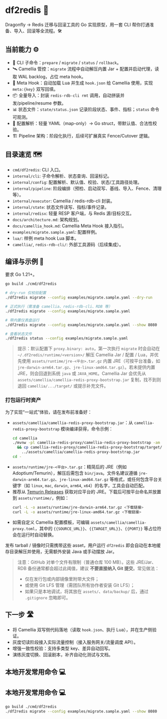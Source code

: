 # df2redis 🚀

Dragonfly → Redis 迁移与回滚工具的 Go 实现原型，用一套 CLI 帮你打通准备、导入、回滚等全流程。🛠️

## 当前能力 ⚙️
- 🧭 CLI 子命令：`prepare` / `migrate` / `status` / `rollback`。
- 🛰️ Camellia 管控：`migrate` 流程中自动解压内置 Jar + 配置并启动代理，读取 WAL backlog，占位 meta hook。
- 🧩 Meta Hook：自动加载 Lua 并生成 `hook.json` 给 Camellia 使用，实现 `meta:{key}` 双写回填。
- 📦 全量导入：封装 `redis-rdb-cli rmt` 调用，自动拼装并发/pipeline/resume 参数。
- 📊 状态文件：`state/status.json` 记录阶段状态、事件、指标；`status` 命令可观测。
- 🧰 配置解析：轻量 YAML（map-only）→ Go struct，带默认值、合法性校验。
- 🏗️ Pipeline 架构：阶段化执行，后续可扩展真实 Fence/Cutover 逻辑。

## 目录速览 🗺️

- `cmd/df2redis`: CLI 入口。
- `internal/cli`: 子命令解析、状态查询、回滚标记。
- `internal/config`: 配置解析、默认值、校验、状态/工具路径处理。
- `internal/pipeline`: 阶段编排（预检、启动双写、基线、导入、Fence、清理等）。
- `internal/executor`: Camellia / redis-rdb-cli 封装。
- `internal/state`: 状态文件读写、指标/事件记录。
- `internal/redisx`: 轻量 RESP 客户端，与 Redis 源/目标交互。
- `docs/architecture.md`: 架构规划。
- `docs/camellia_hook.md`: Camellia Meta Hook 接入指引。
- `examples/migrate.sample.yaml`: 配置样例。
- `lua/`: 样例 meta hook Lua 脚本。
- `camellia/`, `redis-rdb-cli/`: 外部工具源码（后续集成）。

## 编译与示例 🧪

要求 Go 1.21+。

```bash
go build ./cmd/df2redis

# dry-run 仅校验配置
./df2redis migrate --config examples/migrate.sample.yaml --dry-run

# 正式执行（需准备 camellia、redis-rdb-cli、RDB 等）
./df2redis migrate --config examples/migrate.sample.yaml

# 带内置仪表盘运行
./df2redis migrate --config examples/migrate.sample.yaml --show 8080

# 查看状态文件
./df2redis status --config examples/migrate.sample.yaml
```

> 提示：默认配置下 `proxy.binary: auto`，第一次执行 `migrate` 时会自动在 `~/.df2redis/runtime/<version>/` 解压 Camellia Jar / 配置 / Lua，并优先使用 `assets/runtime/jre-<平台>.tar.gz` 内置 JRE（可按平台准备，如 `jre-darwin-arm64.tar.gz`、`jre-linux-amd64.tar.gz`）。若未提供内置 JRE，则会回退到系统 `java` 或 `JAVA_HOME`。Camellia Jar 会优先从 `assets/camellia/camellia-redis-proxy-bootstrap.jar` 复制，找不到则退回 `camellia/.../target/` 或提示补充文件。

### 打包运行时资产

为了实现“一站式”体验，请在发布前准备好：

- `assets/camellia/camellia-redis-proxy-bootstrap.jar`：从 `camellia-redis-proxy-bootstrap` 模块编译获得，命令示例：
  ```bash
  cd camellia
  ./mvnw -pl camellia-redis-proxy/camellia-redis-proxy-bootstrap -am package \
    && cp camellia-redis-proxy/camellia-redis-proxy-bootstrap/target/camellia-redis-proxy-bootstrap-*.jar \
      ../assets/camellia/camellia-redis-proxy-bootstrap.jar
  cd -
  ```
- `assets/runtime/jre-<平台>.tar.gz`：精简后的 JRE（例如 Adoptium/Temurin），解压后需包含 `bin/java`。文件名建议遵循 `jre-darwin-arm64.tar.gz`、`jre-linux-amd64.tar.gz` 等格式，或任何包含平台关键字（如 `linux`, `mac`, `darwin`, `arm64`, `x64`）的名字，工具会自动匹配。
- 推荐从 [Temurin Releases](https://adoptium.net/zh-CN/temurin/releases) 获取对应平台的 JRE。下载后可按平台命名并放置到 `assets/runtime/`，例如：
  ```bash
  curl -L -o assets/runtime/jre-darwin-arm64.tar.gz <下载链接>
  curl -L -o assets/runtime/jre-linux-amd64.tar.gz <下载链接>
  ```
- 如需自定义 Camellia 配置模板，可编辑 `assets/camellia/camellia-proxy.toml`，其中的 `{{SOURCE_URL}}`、`{{TARGET_URL}}`、`{{PORT}}` 等占位符会在运行时自动替换。

发布 tarball / 镜像时只需携带这些 asset，用户运行 `df2redis` 即会自动在本地缓存目录解压并使用，无需额外安装 Java 或手动摆放 Jar。

> 注意：GitHub 对单个文件有限制（普通仓库 100 MB）。这些 JRE/Jar、RDB 备份通常都会超过此阈值，建议 **不要直接纳入 Git 提交**。常见做法：
> - 仅在发行包或内部镜像里附带大文件；
> - 或使用 Git LFS 管理（需团队所有协作者安装 Git LFS）；
> - 如果只是本地调试，将其放在 `assets/`、`data/backup/` 后，通过 `.gitignore` 忽略即可。

## 下一步 🛣️
- 将 Camellia 双写侧代码落地（读取 `hook.json`、执行 Lua），并在生产侧验证。
- 灰度切读阶段接入实际流量控制（接入服务网关/流量调度 API）。
- 增强一致性校验：支持多类型 key、差异自动回写。
- 演练灰度切换、回滚剧本，补齐自动化测试与文档。

## 本地开发常用命令 💻



## 本地开发常用命令 💻

```bash
go build ./cmd/df2redis
./df2redis migrate --config examples/migrate.sample.yaml --show 8080
```
